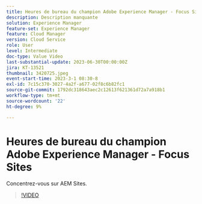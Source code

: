 ```yaml
---
title: Heures de bureau du champion Adobe Experience Manager - Focus Sites
description: Description manquante
solution: Experience Manager
feature-set: Experience Manager
feature: Cloud Manager
version: Cloud Service
role: User
level: Intermediate
doc-type: Value Video
last-substantial-update: 2023-06-30T00:00:00Z
jira: KT-13521
thumbnail: 3420725.jpeg
event-start-time: 2023-3-1 08:30-8
exl-id: 7c15c370-3027-4a2f-a677-02f8c6b82fc1
source-git-commit: 1792dc318643aec2c12613f621361d72a7a918b1
workflow-type: tm+mt
source-wordcount: '22'
ht-degree: 9%

---
```


# Heures de bureau du champion Adobe Experience Manager - Focus Sites

Concentrez-vous sur AEM Sites.

>[!VIDEO](https://video.tv.adobe.com/v/3420725/?learn=on)
